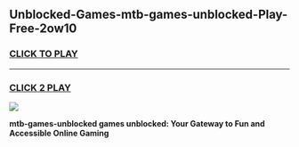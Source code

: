 
## Unblocked-Games-mtb-games-unblocked-Play-Free-2ow10
<h3>
<a href="https://premium76.site?title=mtb-games-unblocked&ref=15A">CLICK TO PLAY</a></h3>
<hr>

<h3>
<a href="https://premium76.site?title=mtb-games-unblocked&ref=15A">CLICK 2 PLAY</a>
  
</h3>

<a href="https://premium76.site?title=mtb-games-unblocked&ref=15A"><img src="https://clearcache.store/games.png"></a>


**mtb-games-unblocked games unblocked: Your Gateway to Fun and Accessible Online Gaming**
